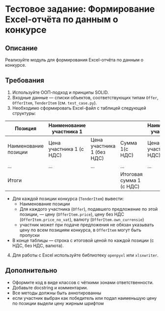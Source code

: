 # Тестовое задание: Формирование Excel-отчёта по данным о конкурсе

## Описание
Реализуйте модуль для формирования Excel-отчёта по данным о конкурсе.

## Требования
1. Используйте ООП-подход и принципы SOLID.
2. Входные данные — списки объектов, соответствующих типам `Offer`, `OfferItem`, `TenderItem` (см. `test_case.py`).
3. Необходимо сформировать Excel-файл с таблицей следующей структуры:

| Позиция         | Наименование участника 1| | | Наименование участника 2 | | |
|-----------------|-------------------------|--|--|-------------------------|--|--|
| Наименование позиции | Цена участника 1 (с НДС) | Цена участника 1 (без НДС) |Сумма 1(с НДС)  | Цена участника 2 (с НДС) | Цена участника 2 (без НДС) | Сумма  2(с НДС) |
| ...             | ...                     | ...                     | ...                     | ...                     | ...                     | ...                     |
| Итоги           |  |  | Итоговая сумма 1 (с НДС) | | | Итоговая сумма 2 (с НДС) |

- Для каждой позиции конкурса (`TenderItem`) вывести:
  - Наименование позиции
  - Для каждого участника (`Offer`), подавшего предложение по этой позиции, — цену (`OfferItem.price`), цену без НДС (`OfferItem.price_no_vat`), валюту (`OfferItem.own_currensie`)
  - участник может при подаче предложения не обязан указывать цену по всем позициям конкурса, в `OfferItem` могут быть пропуски
- В конце таблицы — строка с итоговой ценой по каждой позиции (с НДС, без НДС, валюта).

4. Для работы с Excel используйте библиотеку `openpyxl` или `xlsxwriter`.

## Дополнительно
- Оформите код в виде классов с чёткими зонами ответственности.
- Добавьте docstring и комментарии.
- Все методы должны быть аннотированны
- если участник выбран как победитель или подал наименьшую цену по позиции выдели цену жирным шрифтом
